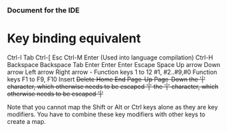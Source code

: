 ### Document for the IDE
# Key binding equivalent

Ctrl-I      Tab
Ctrl-[      Esc
Ctrl-M      Enter (Used into language compilation)
Ctrl-H      Backspace
<BS>           Backspace
<Tab>          Tab
<CR>           Enter
<Enter>        Enter
<Return>       Enter
<Esc>          Escape
<Space>        Space
<Up>           Up arrow
<Down>         Down arrow
<Left>         Left arrow
<Right>        Right arrow
<F1> - <F12>   Function keys 1 to 12
#1, #2..#9,#0  Function keys F1 to F9, F10
<Insert>       Insert
<Del>          Delete
<Home>         Home
<End>          End
<PageUp>       Page-Up
<PageDown>     Page-Down
<bar>          the '|' character, which otherwise needs to be escaped '\|'
<bar>          the '|' character, which otherwise needs to be escaped '\|'

Note that you cannot map the Shift or Alt or Ctrl keys alone as they are key modifiers. You have to combine these key modifiers with other keys to create a map. 

